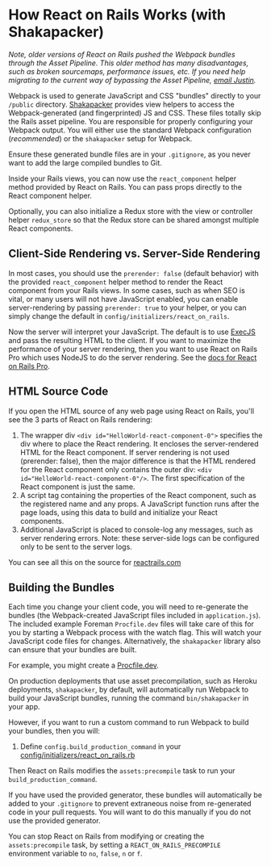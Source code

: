 # How React on Rails Works (with Shakapacker)

*Note, older versions of React on Rails pushed the Webpack bundles through the Asset Pipeline. This older method has *many* disadvantages, such as broken sourcemaps, performance issues, etc. If you need help migrating to the current way of bypassing the Asset Pipeline, [email Justin](mailto:justin@shakacode.com).*

Webpack is used to generate JavaScript and CSS "bundles" directly to your `/public` directory. [Shakapacker](https://github.com/shakacode/shakapacker) provides view helpers to access the Webpack-generated (and fingerprinted) JS and CSS. These files totally skip the Rails asset pipeline. You are responsible for properly configuring your Webpack output. You will either use the standard Webpack configuration (_recommended_) or the `shakapacker` setup for Webpack.

Ensure these generated bundle files are in your `.gitignore`, as you never want to add the large compiled bundles to Git.

Inside your Rails views, you can now use the `react_component` helper method provided by React on Rails. You can pass props directly to the React component helper.

Optionally, you can also initialize a Redux store with the view or controller helper `redux_store` so that the Redux store can be shared amongst multiple React components.

## Client-Side Rendering vs. Server-Side Rendering

In most cases, you should use the `prerender: false` (default behavior) with the provided `react_component` helper method to render the React component from your Rails views. In some cases, such as when SEO is vital, or many users will not have JavaScript enabled, you can enable server-rendering by passing `prerender: true` to your helper, or you can simply change the default in `config/initializers/react_on_rails`.

Now the server will interpret your JavaScript. The default is to use [ExecJS](https://github.com/rails/execjs) and pass the resulting HTML to the client. If you want to maximize the performance of your server rendering, then you want to use React on Rails Pro which uses NodeJS to do the server rendering. See the [docs for React on Rails Pro](https://github.com/shakacode/react_on_rails/wiki).

## HTML Source Code

If you open the HTML source of any web page using React on Rails, you'll see the 3 parts of React on Rails rendering:

1. The wrapper div `<div id="HelloWorld-react-component-0">` specifies the div where to place the React rendering. It encloses the server-rendered HTML for the React component. If server rendering is not used (prerender: false), then the major difference is that the HTML rendered for the React component only contains the outer div: `<div id="HelloWorld-react-component-0"/>`. The first specification of the React component is just the same.
1. A script tag containing the properties of the React component, such as the registered name and any props. A JavaScript function runs after the page loads, using this data to build and initialize your React components.
1. Additional JavaScript is placed to console-log any messages, such as server rendering errors. Note: these server-side logs can be configured only to be sent to the server logs.

You can see all this on the source for [reactrails.com](https://reactrails.com/)

## Building the Bundles

Each time you change your client code, you will need to re-generate the bundles (the Webpack-created JavaScript files included in `application.js`). The included example Foreman `Procfile.dev` files will take care of this for you by starting a Webpack process with the watch flag. This will watch your JavaScript code files for changes. Alternatively, the `shakapacker` library also can ensure that your bundles are built.

For example, you might create a [Procfile.dev](https://github.com/shakacode/react_on_rails/tree/master/spec/dummy/Procfile.dev).

On production deployments that use asset precompilation, such as Heroku deployments, `shakapacker`, by default, will automatically run Webpack to build your JavaScript bundles, running the command `bin/shakapacker` in your app.

However, if you want to run a custom command to run Webpack to build your bundles, then you will:

1. Define `config.build_production_command` in your [config/initializers/react_on_rails.rb](../api-reference/configuration.md)

Then React on Rails modifies the `assets:precompile` task to run your `build_production_command`.

If you have used the provided generator, these bundles will automatically be added to your `.gitignore` to prevent extraneous noise from re-generated code in your pull requests. You will want to do this manually if you do not use the provided generator.

You can stop React on Rails from modifying or creating the `assets:precompile` task, by setting a `REACT_ON_RAILS_PRECOMPILE` environment variable to `no`, `false`, `n` or `f`.

